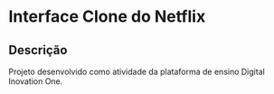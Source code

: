 
# Interface Clone do Netflix	

## Descrição

 <p> Projeto desenvolvido como atividade da plataforma de ensino Digital Inovation One. </p>